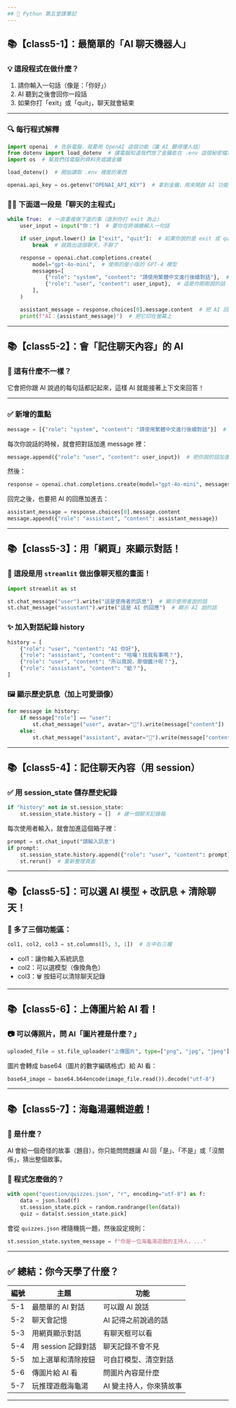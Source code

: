 ```yaml
---
## 🐍 Python 第五堂課筆記
---
```


## 📚【class5-1】：最簡單的「AI 聊天機器人」

### 💡 這段程式在做什麼？

1. 請你輸入一句話（像是：「你好」）
2. AI 聽到之後會回你一段話
3. 如果你打「exit」或「quit」，聊天就會結束

---

### 🔍 每行程式解釋

```python
import openai  # 告訴電腦，我要用 OpenAI 這個功能（讓 AI 聽得懂人話）
from dotenv import load_dotenv  # 讓電腦知道我們放了金鑰匙在 .env 這個秘密檔案裡
import os  # 幫我們找電腦的資料夾或讀金鑰

load_dotenv()  # 開始讀取 .env 裡面的東西

openai.api_key = os.getenv("OPENAI_API_KEY")  # 拿到金鑰，用來開啟 AI 功能
```

### 🧑‍💻 下面這一段是「聊天的主程式」

```python
while True:  # 一直重複做下面的事（直到你打 exit 為止）
    user_input = input("你：")  # 要你在終端機輸入一句話

    if user_input.lower() in ["exit", "quit"]:  # 如果你說的是 exit 或 quit（不管有沒有大小寫）
        break  # 就跳出這個聊天，不聊了
```

```python
    response = openai.chat.completions.create(
        model="gpt-4o-mini",  # 使用的是小版的 GPT-4 模型
        messages=[
            {"role": "system", "content": "請使用繁體中文進行後續對話"},  # 一開始就告訴 AI 要說中文
            {"role": "user", "content": user_input},  # 這是你剛剛說的話
        ],
    )
```

```python
    assistant_message = response.choices[0].message.content  # 把 AI 回的內容拿出來
    print(f"AI：{assistant_message}")  # 把它印在螢幕上
```

---

## 📚【class5-2】：會「記住聊天內容」的 AI

### 🤔 這有什麼不一樣？

它會把你跟 AI 說過的每句話都記起來，這樣 AI 就能接著上下文來回答！

---

### ✅ 新增的重點

```python
message = [{"role": "system", "content": "請使用繁體中文進行後續對話"}]  # 設定系統初始訊息
```

每次你說話的時候，就會把對話加進 message 裡：

```python
message.append({"role": "user", "content": user_input})  # 把你說的話加進對話內容
```

然後：

```python
response = openai.chat.completions.create(model="gpt-4o-mini", messages=message)
```

回完之後，也要把 AI 的回應加進去：

```python
assistant_message = response.choices[0].message.content
message.append({"role": "assistant", "content": assistant_message})
```

---

## 📚【class5-3】：用「網頁」來顯示對話！

### 🌟 這段是用 `streamlit` 做出像聊天框的畫面！

```python
import streamlit as st

st.chat_message("user").write("這是使用者的訊息")  # 顯示使用者說的話
st.chat_message("assustant").write("這是 AI 的回應")  # 顯示 AI 說的話
```

### ✨ 加入對話紀錄 history

```python
history = [
    {"role": "user", "content": "AI 你好"},
    {"role": "assistant", "content": "哈囉！找我有事嗎？"},
    {"role": "user", "content": "所以我說，那個醬汁呢？"},
    {"role": "assistant", "content": "蛤？"},
]
```

### 🖼️ 顯示歷史訊息（加上可愛頭像）

```python
for message in history:
    if message["role"] == "user":
        st.chat_message("user", avatar="🍄").write(message["content"])
    else:
        st.chat_message("assistant", avatar="🤖").write(message["content"])
```

---

## 📚【class5-4】：記住聊天內容（用 session）

### ✅ 用 session_state 儲存歷史紀錄

```python
if "history" not in st.session_state:
    st.session_state.history = []  # 建一個聊天記錄箱
```

每次使用者輸入，就會加進這個箱子裡：

```python
prompt = st.chat_input("請輸入訊息")
if prompt:
    st.session_state.history.append({"role": "user", "content": prompt})
    st.rerun()  # 重新整理頁面
```

---

## 📚【class5-5】：可以選 AI 模型 + 改訊息 + 清除聊天！

### 🧩 多了三個功能區：

```python
col1, col2, col3 = st.columns([5, 3, 1])  # 左中右三欄
```

- col1：讓你輸入系統訊息
- col2：可以選模型（像換角色）
- col3：🗑️ 按鈕可以清除聊天記錄

---

## 📚【class5-6】：上傳圖片給 AI 看！

### 📷 可以傳照片，問 AI「圖片裡是什麼？」

```python
uploaded_file = st.file_uploader("上傳圖片", type=["png", "jpg", "jpeg"])
```

圖片會轉成 base64（圖片的數字編碼格式）給 AI 看：

```python
base64_image = base64.b64encode(image_file.read()).decode("utf-8")
```

---

## 📚【class5-7】：海龜湯邏輯遊戲！

### 🐢 是什麼？

AI 會給一個奇怪的故事（題目），你只能問問題讓 AI 回「是」、「不是」或「沒關係」，猜出整個故事。

### 🧠 程式怎麼做的？

```python
with open("question/quizzes.json", "r", encoding="utf-8") as f:
    data = json.load(f)
    st.session_state.pick = random.randrange(len(data))
    quiz = data[st.session_state.pick]
```

會從 `quizzes.json` 裡隨機挑一題，然後設定規則：

```python
st.session_state.system_message = f"你是一位海龜湯遊戲的主持人，..."
```

---

## ✅ 總結：你今天學了什麼？

| 編號 | 主題                | 功能                    |
| ---- | ------------------- | ----------------------- |
| 5-1  | 最簡單的 AI 對話    | 可以跟 AI 說話          |
| 5-2  | 聊天會記憶          | AI 記得之前說過的話     |
| 5-3  | 用網頁顯示對話      | 有聊天框可以看          |
| 5-4  | 用 session 記錄對話 | 聊天記錄不會不見        |
| 5-5  | 加上選單和清除按鈕  | 可自訂模型、清空對話    |
| 5-6  | 傳圖片給 AI 看      | 問圖片內容是什麼        |
| 5-7  | 玩推理遊戲海龜湯    | AI 變主持人，你來猜故事 |

---
